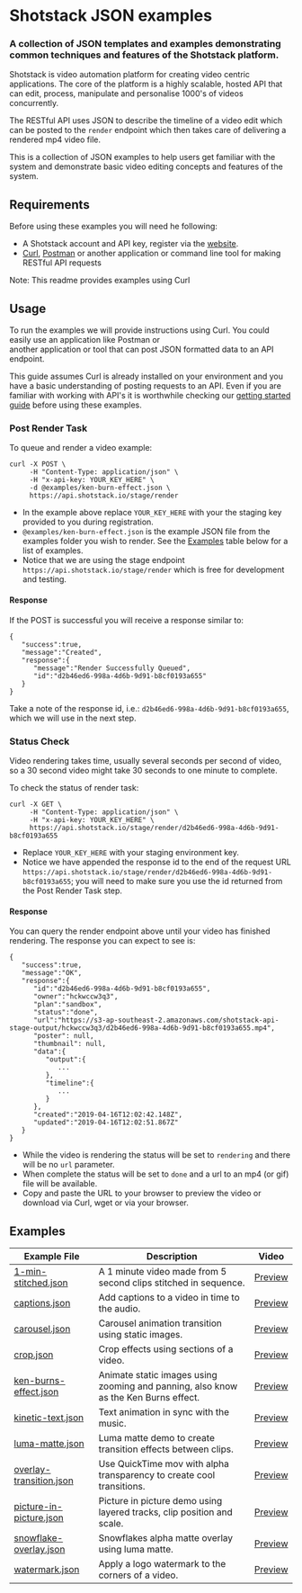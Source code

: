 # Shotstack JSON examples

### A collection of JSON templates and examples demonstrating common techniques and features of the Shotstack platform.

Shotstack is video automation platform for creating video centric applications. The core of the platform is a highly 
scalable, hosted API that can edit, process, manipulate and personalise 1000's of videos concurrently.

The RESTful API uses JSON to describe the timeline of a video edit which can be posted to the `render` endpoint which 
then takes care of delivering a rendered mp4 video file.

This is a collection of JSON examples to help users get familiar with the system and demonstrate basic video editing 
concepts and features of the system.

## Requirements

Before using these examples you will need he following:

- A Shotstack account and API key, register via the [website](https://shotstack.io).
- [Curl](https://curl.haxx.se/), [Postman](https://www.getpostman.com/) or another application or command line tool for 
making RESTful API requests

Note: This readme provides examples using Curl

## Usage

To run the examples we will provide instructions using Curl. You could easily use an application like Postman or  
another application or tool that can post JSON formatted data to an API endpoint.

This guide assumes Curl is already installed on your environment and you have a basic understanding of posting requests 
to an API. Even if you are familiar with working with API's it is worthwhile checking our 
[getting started guide](https://shotstack.gitbook.io/docs/guides/getting-started) before using these examples.

### Post Render Task

To queue and render a video example:

```
curl -X POST \
     -H "Content-Type: application/json" \
     -H "x-api-key: YOUR_KEY_HERE" \
     -d @examples/ken-burn-effect.json \
     https://api.shotstack.io/stage/render
```

- In the example above replace `YOUR_KEY_HERE` with your the staging key provided to you during registration.
- `@examples/ken-burn-effect.json` is the example JSON file from the examples folder you wish to render. See the 
[Examples](#Examples) table below for a list of examples.
- Notice that we are using the stage endpoint `https://api.shotstack.io/stage/render` which is free for development and 
testing.


#### Response

If the POST is successful you will receive a response similar to:

```
{
   "success":true,
   "message":"Created",
   "response":{
      "message":"Render Successfully Queued",
      "id":"d2b46ed6-998a-4d6b-9d91-b8cf0193a655"
   }
}
```

Take a note of the response id, i.e.: `d2b46ed6-998a-4d6b-9d91-b8cf0193a655`, which we will use in the next step.

### Status Check

Video rendering takes time, usually several seconds per second of video, so a 30 second video might take 30 seconds to 
one minute to complete.

To check the status of  render task:

```
curl -X GET \
     -H "Content-Type: application/json" \
     -H "x-api-key: YOUR_KEY_HERE" \
     https://api.shotstack.io/stage/render/d2b46ed6-998a-4d6b-9d91-b8cf0193a655
```

- Replace `YOUR_KEY_HERE` with your staging environment key.
- Notice we have appended the response id to the end of the request URL 
`https://api.shotstack.io/stage/render/d2b46ed6-998a-4d6b-9d91-b8cf0193a655`; you will need to make sure you use the 
id returned from the Post Render Task step.

#### Response

You can query the render endpoint above until your video has finished rendering. The response you can expect to see is:

```
{
   "success":true,
   "message":"OK",
   "response":{
      "id":"d2b46ed6-998a-4d6b-9d91-b8cf0193a655",
      "owner":"hckwccw3q3",
      "plan":"sandbox",
      "status":"done",
      "url":"https://s3-ap-southeast-2.amazonaws.com/shotstack-api-stage-output/hckwccw3q3/d2b46ed6-998a-4d6b-9d91-b8cf0193a655.mp4",
      "poster": null,
      "thumbnail": null,
      "data":{
         "output":{
            ...
         },
         "timeline":{
            ...
         }
      },
      "created":"2019-04-16T12:02:42.148Z",
      "updated":"2019-04-16T12:02:51.867Z"
   }
}
```

- While the video is rendering the status will be set to `rendering` and there will be no `url` parameter.
- When complete the status will be set to `done` and a url to an mp4 (or gif) file will be available.
- Copy and paste the URL to your browser to preview the video or download via Curl, wget or via your browser.

## Examples

| Example File              | Description | Video |
| ---------------------- | ------------- | ---- |
| [1-min-stitched.json](./examples/1-min-stitched.json) | A 1 minute video made from 5 second clips stitched in sequence. | [Preview](https://youtu.be/wDchsz8nmbo)
| [captions.json](./examples/captions.json) | Add captions to a video in time to the audio. | [Preview](https://youtu.be/8uEkL8DFRdI)
| [carousel.json](./examples/carousel.json) | Carousel animation transition using static images. | [Preview](https://youtu.be/BwZpkhLHfRA)
| [crop.json](./examples/crop.json) | Crop effects using sections of a video. | [Preview](https://youtu.be/vE0r9vNtdZg)
| [ken-burns-effect.json](./examples/ken-burns-effect.json) | Animate static images using zooming and panning, also know as the Ken Burns effect. | [Preview](https://youtu.be/3OTv1AGwmYM)
| [kinetic-text.json](./examples/kinetic-text.json) | Text animation in sync with the music. | [Preview](https://youtu.be/RUxpAnaUTh4)
| [luma-matte.json](./examples/luma-matte.json) | Luma matte demo to create transition effects between clips. | [Preview](https://youtu.be/WkPrJT-wMho)
| [overlay-transition.json](./examples/overlay-transition.json) | Use QuickTime mov with alpha transparency to create cool transitions. | [Preview](https://youtu.be/TYacZ9gnoRA)
| [picture-in-picture.json](./examples/picture-in-picture.json) | Picture in picture demo using layered tracks, clip position and scale. | [Preview](https://youtu.be/qCRNYEwSdDo)
| [snowflake-overlay.json](./examples/snowflake-overlay.json) | Snowflakes alpha matte overlay using luma matte. | [Preview](https://youtu.be/PNzcWZS1IX4)
| [watermark.json](./examples/watermark.json) | Apply a logo watermark to the corners of a video. | [Preview](https://youtu.be/RR6qMeevwIE)
